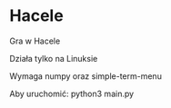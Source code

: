 # Hacele
Gra w Hacele

Działa tylko na Linuksie

Wymaga numpy oraz simple-term-menu

Aby uruchomić: python3 main.py
